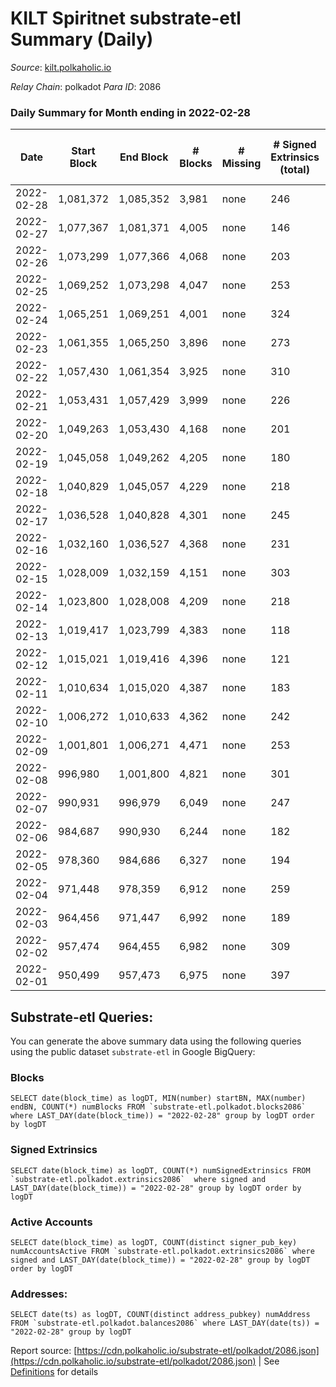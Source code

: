 # KILT Spiritnet substrate-etl Summary (Daily)

_Source_: [kilt.polkaholic.io](https://kilt.polkaholic.io)

*Relay Chain*: polkadot
*Para ID*: 2086



### Daily Summary for Month ending in 2022-02-28


| Date | Start Block | End Block | # Blocks | # Missing | # Signed Extrinsics (total) | # Active Accounts | # Addresses with Balances | # Events | # Transfers | # XCM Transfers In | # XCM Transfers Out |
| ---- | ----------- | --------- | -------- | --------- | --------------------------- | ----------------- | ------------------------- | -------- | ----------- | ------------------ | ------------------- |
| 2022-02-28 | 1,081,372 | 1,085,352 | 3,981 | none  | 246 | 110 | 12,553 | 288,638 | 155 ($524,000.12) |   |   |
| 2022-02-27 | 1,077,367 | 1,081,371 | 4,005 | none  | 146 | 80 | 12,524 | 287,306 | 76 ($113,133.91) |   |   |
| 2022-02-26 | 1,073,299 | 1,077,366 | 4,068 | none  | 203 | 93 | 12,516 | 291,813 | 125 ($425,214.66) |   |   |
| 2022-02-25 | 1,069,252 | 1,073,298 | 4,047 | none  | 253 | 106 | 12,512 | 286,490 | 153 ($473,640.78) |   |   |
| 2022-02-24 | 1,065,251 | 1,069,251 | 4,001 | none  | 324 | 147 | 12,500 | 280,705 | 201 ($1,487,908.15) |   |   |
| 2022-02-23 | 1,061,355 | 1,065,250 | 3,896 | none  | 273 | 127 | 12,486 | 269,026 | 149 ($259,845.06) |   |   |
| 2022-02-22 | 1,057,430 | 1,061,354 | 3,925 | none  | 310 | 152 | 12,474 | 268,091 | 193 ($853,860.58) |   |   |
| 2022-02-21 | 1,053,431 | 1,057,429 | 3,999 | none  | 226 | 120 | 12,458 | 276,712 | 120 ($134,990.18) |   |   |
| 2022-02-20 | 1,049,263 | 1,053,430 | 4,168 | none  | 201 | 120 | 12,443 | 285,978 | 111 ($213,189.49) |   |   |
| 2022-02-19 | 1,045,058 | 1,049,262 | 4,205 | none  | 180 | 110 | 12,428 | 283,239 | 78 ($68,735.45) |   |   |
| 2022-02-18 | 1,040,829 | 1,045,057 | 4,229 | none  | 218 | 95 | 12,421 | 282,467 | 111 ($215,966.04) |   |   |
| 2022-02-17 | 1,036,528 | 1,040,828 | 4,301 | none  | 245 | 102 | 12,412 | 281,698 | 112 ($227,755.49) |   |   |
| 2022-02-16 | 1,032,160 | 1,036,527 | 4,368 | none  | 231 | 124 | 12,401 | 282,360 | 110 ($196,027.22) |   |   |
| 2022-02-15 | 1,028,009 | 1,032,159 | 4,151 | none  | 303 | 162 | 12,391 | 259,868 | 153 ($565,535.89) |   |   |
| 2022-02-14 | 1,023,800 | 1,028,008 | 4,209 | none  | 218 | 147 | 12,380 | 244,040 | 83 ($220,859.85) |   |   |
| 2022-02-13 | 1,019,417 | 1,023,799 | 4,383 | none  | 118 | 80 | 12,371 | 247,353 | 44 ($150,891.27) |   |   |
| 2022-02-12 | 1,015,021 | 1,019,416 | 4,396 | none  | 121 | 71 | 12,369 | 247,508 | 64 ($142,334.34) |   |   |
| 2022-02-11 | 1,010,634 | 1,015,020 | 4,387 | none  | 183 | 92 | 12,364 | 248,140 | 91 ($506,378.58) |   |   |
| 2022-02-10 | 1,006,272 | 1,010,633 | 4,362 | none  | 242 | 122 | 12,360 | 247,559 | 123 ($1,618,760.12) |   |   |
| 2022-02-09 | 1,001,801 | 1,006,271 | 4,471 | none  | 253 | 127 | 12,356 | 253,611 | 153 ($445,580.62) |   |   |
| 2022-02-08 | 996,980 | 1,001,800 | 4,821 | none  | 301 | 159 | 12,352 | 273,573 | 171 ($1,298,180.31) |   |   |
| 2022-02-07 | 990,931 | 996,979 | 6,049 | none  | 247 | 118 | 12,343 | 341,458 | 145 ($232,139.31) |   |   |
| 2022-02-06 | 984,687 | 990,930 | 6,244 | none  | 182 | 98 | 12,334 | 351,670 | 97 ($177,612.77) |   |   |
| 2022-02-05 | 978,360 | 984,686 | 6,327 | none  | 194 |  | 12,327 | 356,630 | 112 ($263,463.69) |   |   |
| 2022-02-04 | 971,448 | 978,359 | 6,912 | none  | 259 |  | 12,319 | 390,637 | 152 ($356,692.86) |   |   |
| 2022-02-03 | 964,456 | 971,447 | 6,992 | none  | 189 |  | 12,313 | 394,367 | 91 ($137,564.31) |   |   |
| 2022-02-02 | 957,474 | 964,455 | 6,982 | none  | 309 |  | 12,309 | 395,037 | 177 ($787,792.72) |   |   |
| 2022-02-01 | 950,499 | 957,473 | 6,975 | none  | 397 | 161 | 12,292 | 394,585 | 199 ($578,159.05) |   |   |

## Substrate-etl Queries:
You can generate the above summary data using the following queries using the public dataset `substrate-etl` in Google BigQuery:


### Blocks
```
SELECT date(block_time) as logDT, MIN(number) startBN, MAX(number) endBN, COUNT(*) numBlocks FROM `substrate-etl.polkadot.blocks2086`  where LAST_DAY(date(block_time)) = "2022-02-28" group by logDT order by logDT
```


### Signed Extrinsics
```
SELECT date(block_time) as logDT, COUNT(*) numSignedExtrinsics FROM `substrate-etl.polkadot.extrinsics2086`  where signed and LAST_DAY(date(block_time)) = "2022-02-28" group by logDT order by logDT
```


### Active Accounts
```
SELECT date(block_time) as logDT, COUNT(distinct signer_pub_key) numAccountsActive FROM `substrate-etl.polkadot.extrinsics2086` where signed and LAST_DAY(date(block_time)) = "2022-02-28" group by logDT order by logDT
```


### Addresses:
```
SELECT date(ts) as logDT, COUNT(distinct address_pubkey) numAddress FROM `substrate-etl.polkadot.balances2086` where LAST_DAY(date(ts)) = "2022-02-28" group by logDT
```



Report source: [https://cdn.polkaholic.io/substrate-etl/polkadot/2086.json](https://cdn.polkaholic.io/substrate-etl/polkadot/2086.json) | See [Definitions](/DEFINITIONS.md) for details
